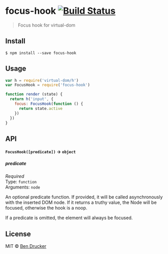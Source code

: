# focus-hook [![Build Status](https://travis-ci.org/bendrucker/focus-hook.svg?branch=master)](https://travis-ci.org/bendrucker/focus-hook)

> Focus hook for virtual-dom


## Install

```
$ npm install --save focus-hook
```


## Usage

```js
var h = require('virtual-dom/h')
var FocusHook = require('focus-hook')

function render (state) {
  return h('input', {
    focus: FocusHook(function () {
      return state.active
    })
  })
}
```

## API

#### `FocusHook([predicate])` -> `object`

##### predicate

*Required*  
Type: `function`  
Arguments: `node`

An optional predicate function. If provided, it will be called asynchronously with the inserted DOM node. If it returns a truthy value, the Node will be focused, otherwise the hook is a noop. 

If a predicate is omitted, the element will always be focused.


## License

MIT © [Ben Drucker](http://bendrucker.me)
